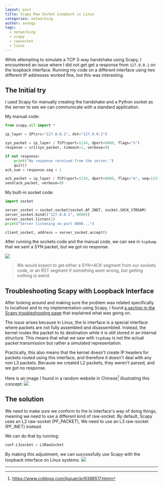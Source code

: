 ```yaml
---
layout: post
title: Scapy Raw Socket Loopback in Linux
categories: networking
author: avnogy
tags:
  - networking
  - scapy
  - rawsocket
  - linux
---
```


While attempting to simulate a TCP 3-way handshake using Scapy, I encountered an issue where I did not get get a response from `127.0.0.1` on the loopback interface.
Running my code on a different interface using two different IP addresses worked fine, but this was interesting.
## The Initial try
I used Scapy for manually creating the handshake and a Python socket as the server to see we can communicate with a standard application.

My manual code:
```python
from scapy.all import *

ip_layer = IP(src="127.0.0.1", dst="127.0.0.1")

syn_packet = ip_layer / TCP(sport=1234, dport=8080, flags="S")
response = sr1(syn_packet, timeout=1, verbose=0)

if not response:
    print("No response received from the server.")
    quit()
ack_num = response.seq + 1

ack_packet = ip_layer / TCP(sport=1234, dport=8080, flags="A", seq=1234, ack=ack_num)
send(ack_packet, verbose=0)
```

My built-in socket code:
```python
import socket

server_socket = socket.socket(socket.AF_INET, socket.SOCK_STREAM)
server_socket.bind(("127.0.0.1", 8080))
server_socket.listen(1)
print("Server listening on port 8080...")

client_socket, address = server_socket.accept()
```

After running the sockets code and the manual code, we can see in `tcpdump` that we sent a SYN packet, but we got no response.

![](/notes/assets/code/scapyrawsocket/Pasted%20image%2020250301200358.png)
> We would expect to get either a SYN+ACK segment from our sockets code, or an RST segment if something went wrong, but getting nothing is weird.

## Troubleshooting Scapy with Loopback Interface

After looking around and making sure the problem was related specifically to localhost and to my implementation using Scapy, I found [a section in the Scapy troubleshooting page](https://scapy.readthedocs.io/en/latest/troubleshooting.html#i-can-t-ping-127-0-0-1-or-1-scapy-does-not-work-with-127-0-0-1-or-1-on-the-loopback-interface) that explained what was going on. 

The issue arises because in Linux, the lo interface is a special interface where packets are not fully assembled and disassembled. Instead, the kernel routes the packet to its destination while it is still stored in an internal structure. This means that what we saw with `tcpdump` is not the actual packet transmission but rather a simulated representation.

Practically, this also means that the kernel doesn't create IP headers for packets routed using this interface, and therefore it doesn't deal with any non L3 packets. Because we created L2 packets, they weren't parsed, and we got no response.

Here is an image I found in a random website in Chinese[^1] illustrating this concept:
![](/notes/assets/code/scapyrawsocket/Pasted%20image%2020250301203330.png)

## The solution

We need to make sure we conform to the lo interface's way of doing things, meaning we need to use a different kind of raw-socket. By default, Scapy uses an L2 raw-socket (PF_PACKET), We need to use an L3 raw-socket (PF_INET) instead.

We can do that by running:
```python
conf.L3socket = L3RawSocket
```

By making this adjustment, we can successfully use Scapy with the loopback interface on Linux systems.
![](/notes/assets/code/scapyrawsocket/Pasted%20image%2020250301200310.png)

---

[^1]: <https://www.cnblogs.com/jiujuan/p/9388517.html>
